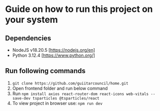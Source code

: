 # Guide on how to run this project on your system

## Dependencies
- NodeJS v18.20.5 [https://nodejs.org/en]
- Python 3.12.4 [https://www.python.org/]

## Run following commands
1. `git clone https://github.com/guiitarcouncil/home.git`
2. Open frontend folder and run below command
3. Run `npm install axios react-router-dom react-icons web-vitals --save-dev tsparticles @tsparticles/react`
4. To view project in browser use: `npm run dev`